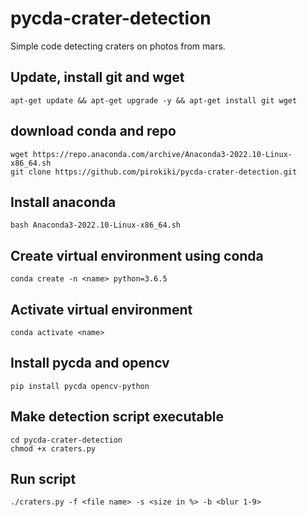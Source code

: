 # pycda-crater-detection
Simple code detecting craters on photos from mars.

## Update, install git and wget

```
apt-get update && apt-get upgrade -y && apt-get install git wget
```

## download conda and repo

```
wget https://repo.anaconda.com/archive/Anaconda3-2022.10-Linux-x86_64.sh
git clone https://github.com/pirokiki/pycda-crater-detection.git
```

## Install anaconda

```
bash Anaconda3-2022.10-Linux-x86_64.sh
```

## Create virtual environment using conda

```
conda create -n <name> python=3.6.5
```

## Activate virtual environment

```
conda activate <name>
```

## Install pycda and opencv

```
pip install pycda opencv-python
```

## Make detection script executable

```
cd pycda-crater-detection
chmod +x craters.py
```

## Run script

```
./craters.py -f <file name> -s <size in %> -b <blur 1-9>
```
